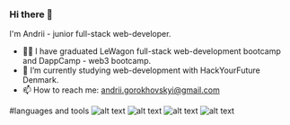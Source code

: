 ### Hi there 👋

<!--
**andrii1/andrii1** is a ✨ _special_ ✨ repository because its `README.md` (this file) appears on your GitHub profile.

Here are some ideas to get you started:

- 🔭 I’m currently working on ...
- 🌱 I’m currently learning ...
- 👯 I’m looking to collaborate on ...
- 🤔 I’m looking for help with ...
- 💬 Ask me about ...
- 📫 How to reach me: ...
- 😄 Pronouns: ...
- ⚡ Fun fact: ...
-->

I'm Andrii - junior full-stack web-developer. 
- 👨‍💻 I have graduated LeWagon full-stack web-development bootcamp and DappCamp - web3 bootcamp.
- 🌱 I’m currently studying web-development with HackYourFuture Denmark.
- 📫 How to reach me: andrii.gorokhovskyi@gmail.com

#languages and tools
![alt text](https://github.com/abranhe/programming-languages-logos/blob/master/src/html/html_24x24.png?raw=true)
![alt text](https://github.com/abranhe/programming-languages-logos/blob/master/src/css/css_24x24.png?raw=true)
![alt text](https://github.com/abranhe/programming-languages-logos/blob/master/src/javascript/javascript_24x24.png?raw=true)
![alt text](https://github.com/abranhe/programming-languages-logos/blob/master/src/ruby/ruby_24x24.png?raw=true)

